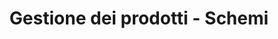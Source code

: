 ---
id: products_db_schema
title: Gestione dei prodotti - Schemi
sidebar_label: Gestione dei prodotti
---